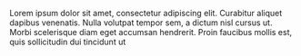 Lorem ipsum dolor sit amet, consectetur adipiscing elit. Curabitur aliquet dapibus venenatis. Nulla volutpat tempor sem, a dictum nisl cursus ut. Morbi scelerisque diam eget accumsan hendrerit. Proin faucibus mollis est, quis sollicitudin dui tincidunt ut